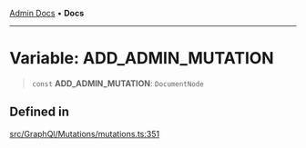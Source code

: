[Admin Docs](/) • **Docs**

***

# Variable: ADD\_ADMIN\_MUTATION

> `const` **ADD\_ADMIN\_MUTATION**: `DocumentNode`

## Defined in

[src/GraphQl/Mutations/mutations.ts:351](https://github.com/PalisadoesFoundation/talawa-admin/blob/main/src/GraphQl/Mutations/mutations.ts#L351)
